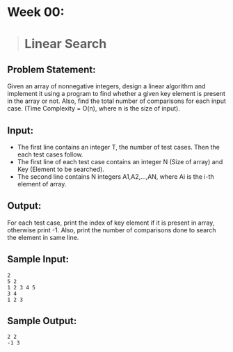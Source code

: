 # Week 00: 

> # Linear Search

## Problem Statement: 
Given an array of nonnegative integers, design a linear algorithm and implement it using a program to find whether a given key element is present in the array or not. Also, find the total number of comparisons for each input case. (Time Complexity = O(n), where n is the size of input).


## Input:
* The first line contains an integer T, the number of test cases. Then the each test cases follow.
* The first line of each test case contains an integer N (Size of array) and Key (Element to  be searched).
* The second line contains N integers A1,A2,…,AN, where Ai is the i-th element of array.

## Output:
For each test case, print the index of key element if it is present in array, otherwise print -1. Also, print the number of comparisons done to search the element in same line.

## Sample Input:
```
2
5 2
1 2 3 4 5
3 4
1 2 3
```

## Sample Output:
```
2 2
-1 3
```

